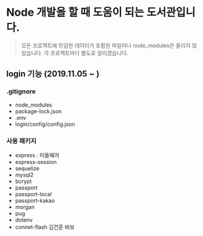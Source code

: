 # Node 개발을 할 때 도움이 되는 도서관입니다.

> 모든 프로젝트에 민감한 데이터가 포함된 파일이나 node_modules은 올리지 않았습니다. 각 프로젝트마다 별도로 알리겠습니다.

## login 기능 (2019.11.05 ~ )

### .gitignore
- node_modules
- package-lock.json
- .env
- login/config/config.json

### 사용 패키지
- express : 미들웨어
- express-session
- sequelize
- mysql2
- bcrypt
- passport
- passport-local
- passport-kakao
- morgan
- pug
- dotenv
- connet-flash
김건훈 바보